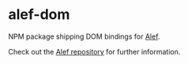 # alef-dom

NPM package shipping DOM bindings for [Alef](alef.js.org).

Check out the [Alef repository](https://github.com/as-com/alef) for further information.
